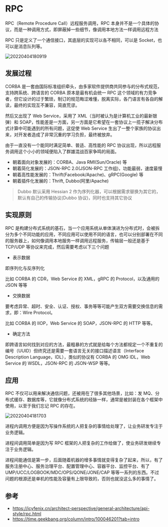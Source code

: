 # RPC

RPC（Remote Procedure Call）远程服务调用，RPC 本身并不是一个具体的协议，而是一种调用方式，即屏蔽掉一些细节，像调用本地方法一样调用远程方法

RPC 只是定义了一个通信接口，其底层的实现可以各不相同，可以是 Socket，也可以是消息队列等。

![20220404180919](https://image.zuoright.com/20220404180919.png)

## 发展过程

CORBA 是一套由国际标准组织牵头，由多家软件提供商共同参与的分布式规范，支持跨系统、跨语言的 CORBA 原本是最有机会统一 RPC 这个领域的有力竞争者，但它设计的过于繁琐，制订的规范晦涩难懂，脱离实际，各门语言有各自的解读，最终的实现互不兼容，简直荒谬。

然后又出现了 Web Service，采用了 XML（当时被认为是计算机工业的最新银弹）和 SOAP，性能差是一方面，另一方面是它希望在一套协议上一揽子解决分布式计算中可能遇到的所有问题，这促使 Web Service 生出了一整个家族的协议出来，对开发者造成了非常沉重的学习负担，最终被放弃。

由于一直没有一个能同时满足简单、普适、高性能的 RPC 协议出现，所以远程服务调用这个小小的领域便陷入了群雄混战百家争鸣的局面。

- 朝着面向对象发展的：CORBA、Java RMI(Sun/Oracle) 等
- 朝着简化发展的：JSON-RPC 2.0(JSON-RPC 工作组)，功能最弱，速度最慢
- 朝着高性能发展的：Thrift(Facebook/Apache)、gRPC(Google) 等
- 朝着插件化发展的：Thrift, Dubbo(阿里/Apache)

> Dubbo 默认采用 Hessian 2 作为序列化器，可以根据需求替换为其它的，默认有自己的传输协议(Dubbo 协议)，同时也支持其它协议

## 实现原则

RPC 是构建分布式系统的基石，当一个应用系统从单体演进为分布式时，会被拆分为多个不同功能的应用，不同应用可以使用不同的语言，也可以分别部署在不同的服务器上，如何像调用本地服务一样调用远程服务，传输层一般还是基于 TCP/UDP 等协议来完成，然后需要考虑以下三个问题

- 表示数据

即序列化与反序列化

比如 CORBA 的 CDR，Web Service 的 XML，gRPC 的 Protocol，以及通用的 JSON 等等

- 交换数据

要考虑异常、超时、安全、认证、授权、事务等等可能产生双方需要交换信息的需求，即：Wire Protocol。

比如 CORBA 的 IIOP，Web Service 的 SOAP，JSON-RPC 的 HTTP 等等。

- 确定方法

即跨语言如何找到对应的方法，最粗暴的方式就是给每个方法都规定一个不重复的编号（UUID）但终究还是需要一套语言无关的接口描述语言（Interface Description Language，IDL），类似的协议有 CORBA 的 OMG IDL，Web Service 的 WSDL，JSON-RPC 的 JSON-WSP 等等。

## 应用

RPC 不仅可以用来解决通信问题，还被用在了很多其他场景，比如：发 MQ、分布式缓存、数据库等，它就像分布式系统的经脉一样，通常是被封装在各个框架中使用，以至于我们忘记 RPC 的存在。

![20220404181703](https://image.zuoright.com/20220404181703.png)

进程内调用方便是因为写操作系统的人把复杂的事情给处理了，让业务研发专注于业务逻辑。

进程间调用简单是因为写 RPC 框架的人把复杂的工作给做了，使业务研发继续专注于业务逻辑。

进程间能通信是第一步，后面随着机器的增多事情就变得复杂了起来，所以，有了服务注册中心、服务治理平台、配置管理中心、容器平台、监控平台、有了 UMP/UCC/LOGBOOK/MDC/OPS/QONE/JONE/CAP 等等一系列的东西。不过问题的根源还是单机的性能及容量有上限导致的，否则也就没这么多的事情了。

## 参考

- <https://icyfenix.cn/architect-perspective/general-architecture/api-style/rpc.html>
- <https://time.geekbang.org/column/intro/100046201?tab=intro>
